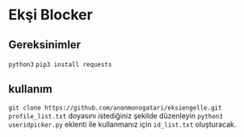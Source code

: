 # Ekşi Blocker

## Gereksinimler
`python3`
`pip3 install requests`

## kullanım
`git clone https://github.com/anonmonogatari/eksiengelle.git`
`profile_list.txt` doyasını istediğiniz şekilde düzenleyin
`python3 useridpicker.py` eklenti ile kullanmanız için `id_list.txt` oluşturacak.